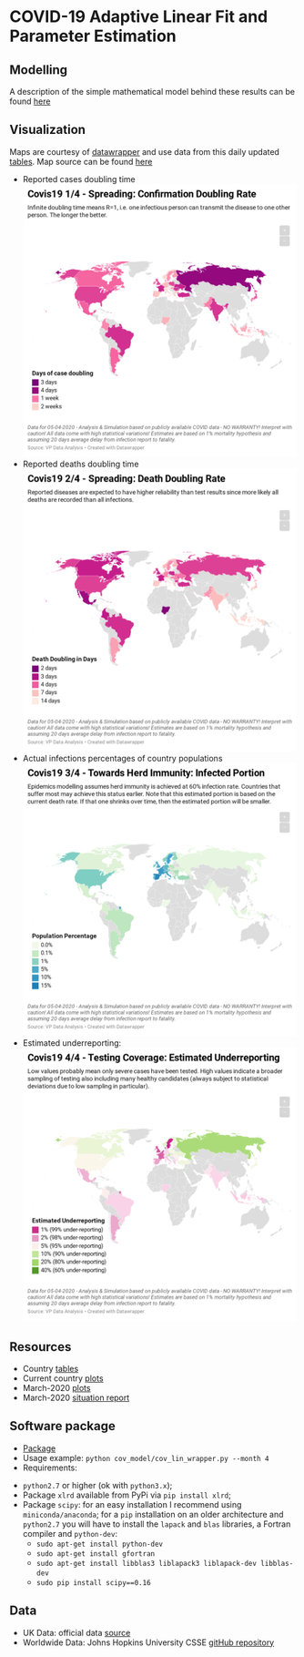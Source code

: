 # COVID-19 Adaptive Linear Fit and Parameter Estimation

## Modelling

A description of the simple mathematical model behind these
results can be found [here](https://github.com/valeriupredoi/COVID-19_LINEAR/blob/master/Mathematical_Model.md)

## Visualization

Maps are courtesy of [datawrapper](https://github.com/werner17/Covis?fbclid=IwAR19xnSaq57hdbWOX0ab-G1FVf2ScgFUd-iRla-1kfASwwhFZTF9k5KEnCQ) and use data from this daily updated [tables](https://github.com/valeriupredoi/COVID-19_LINEAR/blob/master/country_tables). Map source can be found [here](https://github.com/werner17/Covis/blob/master/datawrapper/README.md?fbclid=IwAR3lIkoSgOFhVhSJYFd01FToppwhDvcHpVb87Tvl4vQaeaTJXmFS1TeEfgQ)

* Reported cases doubling time
  ![map](https://github.com/werner17/Covis/blob/master/datawrapper/kdAj6.png)
* Reported deaths doubling time
  ![map](https://github.com/werner17/Covis/blob/master/datawrapper/WQXRP.png)
* Actual infections percentages of country populations
  ![map](https://github.com/werner17/Covis/blob/master/datawrapper/foNWt.png)
* Estimated underreporting:
  ![map](https://github.com/werner17/Covis/blob/master/datawrapper/dUzze.png)

## Resources

* Country [tables](https://github.com/valeriupredoi/COVID-19_LINEAR/blob/master/country_tables)
* Current country [plots](https://github.com/valeriupredoi/COVID-19_LINEAR/blob/master/country_plots)
* March-2020 [plots](https://github.com/valeriupredoi/COVID-19_LINEAR/blob/master/country_plots_03-2020)
* March-2020 [situation report](https://github.com/valeriupredoi/COVID-19_LINEAR/blob/master/Situtaion_Report_March-2020.md)

## Software package

* [Package](https://github.com/valeriupredoi/COVID-19_LINEAR/blob/master/cov_model)
* Usage example: `python cov_model/cov_lin_wrapper.py --month 4`
* Requirements:
- `python2.7` or higher (ok with `python3.x`);
- Package `xlrd` available from PyPi via `pip install xlrd`;
- Package `scipy`: for an easy installation I recommend using `miniconda/anaconda`;
  for a `pip` installation on an older architecture and `python2.7` you will have
  to install the `lapack` and `blas` libraries, a Fortran compiler and `python-dev`:
  - `sudo apt-get install python-dev`
  - `sudo apt-get install gfortran`
  - `sudo apt-get install libblas3 liblapack3 liblapack-dev libblas-dev`
  - `sudo pip install scipy==0.16`

## Data

* UK Data: official data [source](https://www.gov.uk/government/publications/covid-19-track-coronavirus-cases)
* Worldwide Data: Johns Hopkins University CSSE [gitHub repository](https://github.com/CSSEGISandData/COVID-19/tree/master/csse_covid_19_data/csse_covid_19_daily_reports)
